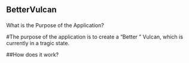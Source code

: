 <p style="font-size: 1.5em"><B>BetterVulcan</B></p>

What is the Purpose of the Application?

#The purpose of the application is to create a “Better ” Vulcan, which is currently in a tragic state.

##How does it work?

